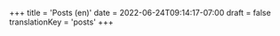 +++
title = 'Posts (en)'
date = 2022-06-24T09:14:17-07:00
draft = false
translationKey = 'posts'
+++
